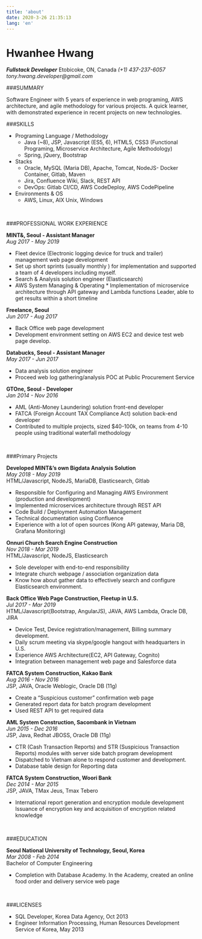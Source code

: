 ```yaml
---
title: 'about'
date: 2020-3-26 21:35:13
lang: 'en'
---
```


# Hwanhee Hwang

**_Fullstack Developer_**
Etobicoke, ON, Canada
_(+1) 437-237-6057_
_tony.hwang.developer@gmail.com_
<br/>

###SUMMARY

Software Engineer with 5 years of experience in web programing, AWS architecture, and agile methodology for various projects. A quick learner, with demonstrated experience in recent projects on new technologies.
<br/>

###SKILLS

- Programing Language / Methodology
  - Java (~8), JSP, Javascript (ES5, 6), HTML5, CSS3
    (Functional Programing, Microservice Architecture, Agile Methodology)
  - Spring, jQuery, Bootstrap
- Stacks
  - Oracle, MySQL (Maria DB), Apache, Tomcat, NodeJS- Docker Container, Gitlab, Maven
  - Jira, Confluence Wiki, Slack, REST API
  - DevOps: Gitlab CI/CD, AWS CodeDeploy, AWS CodePipeline
- Environments & OS
  - AWS, Linux, AIX Unix, Windows

<br/>

###PROFESSIONAL WORK EXPERIENCE

**MINT&, Seoul - Assistant Manager**<br/>
_Aug 2017 - May 2019_<br/>

- Fleet device (Electronic logging device for truck and trailer) management web page development
- Set up short sprints (usually monthly ) for implementation and supported a team of 4 developers including myself.
- Search & Analysis solution engineer (Elasticsearch)
- AWS System Managing & Operating \* Implementation of microservice architecture through API gateway and Lambda functions
  Leader, able to get results within a short timeline

**Freelance, Seoul**<br/>
_Jun 2017 - Aug 2017_<br/>

- Back Office web page development
- Development environment setting on AWS EC2 and device test web page develop.

**Databucks, Seoul - Assistant Manager**<br/>
_May 2017 - Jun 2017_<br/>

- Data analysis solution engineer
- Proceed web log gathering/analysis POC at Public Procurement Service

**GTOne, Seoul - Developer**<br/>
_Jan 2014 - Nov 2016_<br/>

- AML (Anti-Money Laundering) solution front-end developer
- FATCA (Foreign Account TAX Compliance Act) solution back-end developer
- Contributed to multiple projects, sized \$40-100k, on teams from 4-10 people using traditional waterfall methodology

<br/>

###Primary Projects

**Developed MINT&’s own Bigdata Analysis Solution**<br/>
_May 2018 - May 2019_<br/>
HTML/Javascript, NodeJS, MariaDB, Elasticsearch, Gitlab

- Responsible for Configuring and Managing AWS Environment (production and development)
- Implemented microservices architecture through REST API
- Code Build / Deployment Automation Management
- Technical documentation using Confluence
- Experience with a lot of open sources (Kong API gateway, Maria DB, Grafana Monitoring)

**Onnuri Church Search Engine Construction**<br/>
_Nov 2018 - Mar 2019_<br/>
HTML/Javascript, NodeJS, Elasticsearch

- Sole developer with end-to-end responsibility
- Integrate church webpage / association organization data
- Know how about gather data to effectively search and configure Elasticsearch environment.

**Back Office Web Page Construction, Fleetup in U.S.**<br/>
_Jul 2017 - Mar 2019_<br/>
HTML/Javascript(Bootstrap, AngularJS), JAVA, AWS Lambda, Oracle DB, JIRA

- Device Test, Device registration/management, Billing summary development.
- Daily scrum meeting via skype/google hangout with headquarters in U.S.
- Experience AWS Architecture(EC2, API Gateway, Cognito)
- Integration between management web page and Salesforce data

**FATCA System Construction, Kakao Bank**<br/>
_Aug 2016 - Nov 2016_<br/>
JSP, JAVA, Oracle Weblogic, Oracle DB (11g)

- Create a “Suspicious customer” confirmation web page
- Generated report data for batch program development
- Used REST API to get required data

**AML System Construction, Sacombank in Vietnam**<br/>
_Jun 2015 - Dec 2016_<br/>
JSP, Java, Redhat JBOSS, Oracle DB (11g)

- CTR (Cash Transaction Reports) and STR (Suspicious Transaction Reports) modules with server side batch program development
- Dispatched to Vietnam alone to respond customer and development.
- Database table design for Reporting data

**FATCA System Construction, Woori Bank**<br/>
_Dec 2014 - Mar 2015_<br/>
JSP, JAVA, TMax Jeus, Tmax Tebero

- International report generation and encryption module development
  Issuance of encryption key and acquisition of encryption related knowledge

<br/>

###EDUCATION

**Seoul National University of Technology, Seoul, Korea**<br/>
_Mar 2008 - Feb 2014_<br/>
Bachelor of Computer Engineering

- Completion with Database Academy. In the Academy, created an online food order and delivery service web page

<br/>

###LICENSES

- SQL Developer, Korea Data Agency, Oct 2013
- Engineer Information Processing, Human Resources Development Service of Korea, May 2013
